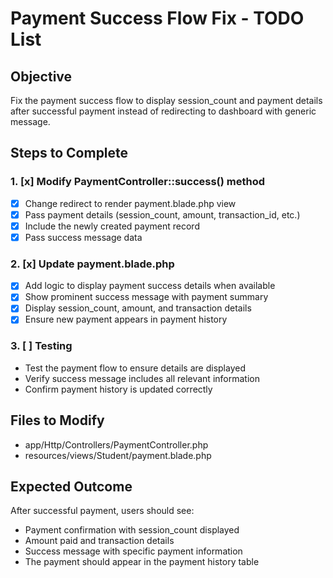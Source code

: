 # Payment Success Flow Fix - TODO List

## Objective
Fix the payment success flow to display session_count and payment details after successful payment instead of redirecting to dashboard with generic message.

## Steps to Complete

### 1. [x] Modify PaymentController::success() method
- [x] Change redirect to render payment.blade.php view
- [x] Pass payment details (session_count, amount, transaction_id, etc.)
- [x] Include the newly created payment record
- [x] Pass success message data

### 2. [x] Update payment.blade.php
- [x] Add logic to display payment success details when available
- [x] Show prominent success message with payment summary
- [x] Display session_count, amount, and transaction details
- [x] Ensure new payment appears in payment history

### 3. [ ] Testing
- Test the payment flow to ensure details are displayed
- Verify success message includes all relevant information
- Confirm payment history is updated correctly

## Files to Modify
- app/Http/Controllers/PaymentController.php
- resources/views/Student/payment.blade.php

## Expected Outcome
After successful payment, users should see:
- Payment confirmation with session_count displayed
- Amount paid and transaction details
- Success message with specific payment information
- The payment should appear in the payment history table
